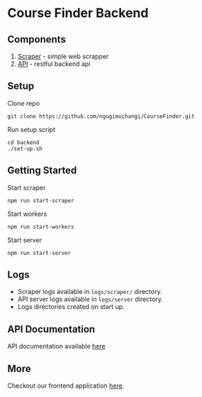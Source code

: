 # Course Finder Backend

## Components
1. [Scraper](/backend/scraper/) - simple web scrapper
2. [API](/backend/api/) - restful backend api

## Setup
Clone repo
```
git clone https://github.com/ngugimuchangi/CourseFinder.git

```

Run setup script
```
cd backend
./set-up.sh
```

## Getting Started
Start scraper
```
npm run start-scraper
```

Start workers
```
npm run start-workers
```

Start server
```
npm run start-server
```
## Logs
- Scraper logs available in `logs/scraper/` directory.
- API server logs available in `logs/server` directory.
- Logs directories created on start up.

## API Documentation
API documentation available [here](/backend/api/docs/)

## More
Checkout our frontend application [here](/app_front-end/).
